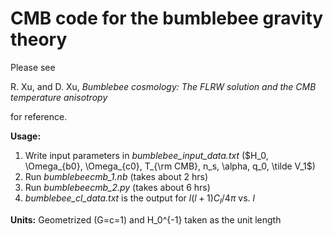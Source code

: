 # CMB code for the bumblebee gravity theory

Please see

R. Xu, and D. Xu, _Bumblebee cosmology: The FLRW solution and the CMB temperature anisotropy_

for reference.

**Usage:**
1. Write input parameters in _bumblebee_input_data.txt_ ($H_0, \Omega_{b0}, \Omega_{c0}, T_{\rm CMB}, n_s, \alpha, q_0, \tilde V_1$)
2. Run _bumblebeecmb_1.nb_ (takes about 2 hrs)
3. Run _bumblebeecmb_2.py_ (takes about 6 hrs)
4. _bumblebee_cl_data.txt_ is the output for $l(l+1)C_l/4\pi$ vs. $l$


**Units:** Geometrized (G=c=1) and H_0^{-1} taken as the unit length







